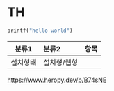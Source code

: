 
TH
=================

```python
printf("hello world")
```

|분류1|분류2|항목|
|:---:|:---|:---|
|설치형태|설치형/웹형| |

https://www.heropy.dev/p/B74sNE

